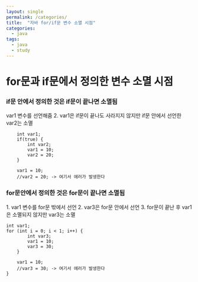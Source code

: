 ```yaml
---
layout: single
permalink: /categories/
title:  "자바 for/if문 변수 소멸 시점"
categories:
  - java
tags:
  - java
  - study
---
```


<h1>for문과 if문에서 정의한 변수 소멸 시점</h1>

<h3>if문 안에서 정의한 것은 if문이 끝나면 소멸됨</h3>
<a>var1 변수를 선언해줌</a>
<a>2. var1은 if문이 끝나도 사라지지 않지만 if문 안에서 선언한 var2는 소멸</a>

		int var1;
		if(true) {
			int var2;
			var1 = 10;
			var2 = 20;
		}
		
		var1 = 10;
		//var2 = 20; -> 여기서 에러가 발생한다
	
  
<h3>for문안에서 정의한 것은 for문이 끝나면 소멸됨</h3>
<a>1. var1 변수를 for문 밖에서 선언</a>
<a>2. var3은 for문 안에서 선언</a>
<a>3. for문이 끝난 후 var1은 소멸되지 않지만 var3는 소멸</a>
  
    int var1;
    for (int i = 0; i < 1; i++) {
			int var3;
			var1 = 10;
			var3 = 30;
		}

		var1 = 10;
		//var3 = 30; -> 여기서 에러가 발생한다
	}
